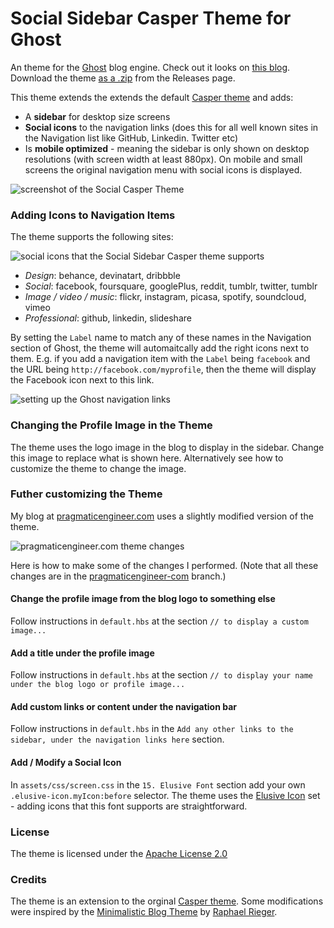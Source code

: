 # Social Sidebar Casper Theme for Ghost

An theme for the [Ghost](https://ghost.org/) blog engine. Check out it looks on [this blog](http://blog.pragmaticengineer.com/). Download the theme [as a .zip](https://github.com/gergelyorosz/GhostSocialCasper/releases) from the Releases page. 

This theme extends the extends the default [Casper theme](https://github.com/TryGhost/Casper) and adds:
- A **sidebar** for desktop size screens
- **Social icons** to the navigation links (does this for all well known sites in the Navigation list like GitHub, Linkedin. Twitter etc)
- Is **mobile optimized** - meaning the sidebar is only shown on desktop resolutions (with screen width at least 880px). On mobile and small screens the original navigation menu with social icons is displayed.

![screenshot of the Social Casper Theme](https://raw.githubusercontent.com/gergelyorosz/GhostSocialCasper/master/github-images/theme-on-multiple-screens.png)

### Adding Icons to Navigation Items

The theme supports the following sites:

![social icons that the Social Sidebar Casper theme supports](https://raw.githubusercontent.com/gergelyorosz/GhostSocialCasper/master/github-images/supported-social-icons.png)

- *Design*: behance, devinatart, dribbble
- *Social*: facebook, foursquare, googlePlus, reddit, tumblr, twitter, tumblr
- *Image / video / music*: flickr, instagram, picasa, spotify, soundcloud, vimeo
- *Professional*: github, linkedin, slideshare

By setting the `Label` name to match any of these names in the Navigation section of Ghost, the theme will automaitcally add the right icons next to them. E.g. if you add a navigation item with the `Label` being `facebook` and the URL being `http://facebook.com/myprofile`, then the theme will display the Facebook icon next to this link.

![setting up the Ghost navigation links](https://raw.githubusercontent.com/gergelyorosz/GhostSocialCasper/master/github-images/ghost-setup.png)




### Changing the Profile Image in the Theme

The theme uses the logo image in the blog to display in the sidebar. Change this image to replace what is shown here. Alternatively see how to customize the theme to change the image.

### Futher customizing the Theme 

My blog at [pragmaticengineer.com](http://pragmaticengineer.com) uses a slightly modified version of the theme.

![pragmaticengineer.com theme changes](https://raw.githubusercontent.com/gergelyorosz/GhostSocialCasper/master/github-images/pragmaticengineer-com.png)

Here is how to make some of the changes I performed. (Note that all these changes are in the [pragmaticengineer-com](https://github.com/gergelyorosz/GhostSocialCasper/tree/pragmaticengineer-com) branch.)

#### Change the profile image from the blog logo to something else

Follow instructions in `default.hbs` at the section `// to display a custom image...`

#### Add a title under the profile image

Follow instructions in `default.hbs` at the section `// to display your name under the blog logo or profile image...`

#### Add custom links or content under the navigation bar

Follow instructions in `default.hbs` in the `Add any other links to the sidebar, under the navigation links here` section.

#### Add / Modify a Social Icon

In `assets/css/screen.css` in the `15. Elusive Font` section add your own `.elusive-icon.myIcon:before` selector. The theme uses the [Elusive Icon](http://elusiveicons.com/icons/) set - adding icons that this font supports are straightforward.

### License

The theme is licensed under the [Apache License 2.0](https://raw.githubusercontent.com/gergelyorosz/GhostSocialCasper/master/LICENSE.txt)

### Credits

The theme is an extension to the orginal [Casper theme](https://github.com/TryGhost/Casper). Some modifications were inspired by the [Minimalistic Blog Theme](http://blog.rriegger.com/free-ghost-cms-template/) by [Raphael Rieger](https://github.com/rriegger).
